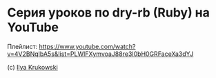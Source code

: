 # Серия уроков по dry-rb (Ruby) на YouTube

Плейлист: https://www.youtube.com/watch?v=4V2BNqIbA5s&list=PLWlFXymvoaJ88re3I0bH0GRFaceXa3dYJ

(c) [Ilya Krukowski](https://bodrovis.tech)
